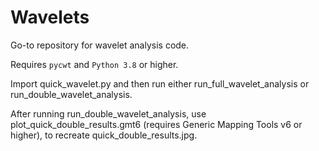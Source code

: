 # Wavelets
Go-to repository for wavelet analysis code.

Requires `pycwt` and `Python 3.8` or higher.

Import quick_wavelet.py and then run either run_full_wavelet_analysis or run_double_wavelet_analysis.

After running run_double_wavelet_analysis, use plot_quick_double_results.gmt6 (requires Generic Mapping Tools v6 or higher), to recreate quick_double_results.jpg.
